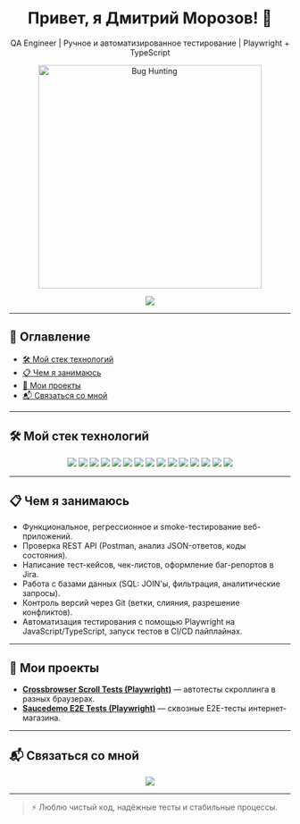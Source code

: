<h1 align="center">Привет, я Дмитрий Морозов! 👋</h1>

<p align="center">
  QA Engineer | Ручное и автоматизированное тестирование | Playwright + TypeScript
</p>

<p align="center">
  <img src="https://i.imgur.com/H3HYJj2.gif" width="400" alt="Bug Hunting" />
</p>

<p align="center">
  <img src="https://img.shields.io/badge/Available_for_work-00C853?style=for-the-badge&logo=freelancer&logoColor=white&labelColor=000000&color=00C853" />
</p>

---

## 📑 Оглавление

- [🛠 Мой стек технологий](#-мой-стек-технологий)
- [📋 Чем я занимаюсь](#-чем-я-занимаюсь)
- [📌 Мои проекты](#-мои-проекты)
- [📬 Связаться со мной](#-связаться-со-мной)

---

## 🛠 Мой стек технологий
<p align="center">
  <img src="https://img.shields.io/badge/Functional_Testing-292929?style=for-the-badge" />
  <img src="https://img.shields.io/badge/Regression_Testing-292929?style=for-the-badge" />
  <img src="https://img.shields.io/badge/Smoke_Testing-292929?style=for-the-badge" />
  <img src="https://img.shields.io/badge/REST_API_Testing-292929?style=for-the-badge" />
  <img src="https://img.shields.io/badge/SQL-292929?style=for-the-badge&logo=postgresql&logoColor=blue" />
  <img src="https://img.shields.io/badge/Git-292929?style=for-the-badge&logo=git&logoColor=red" />
  <img src="https://img.shields.io/badge/JavaScript-292929?style=for-the-badge&logo=javascript&logoColor=yellow" />
  <img src="https://img.shields.io/badge/TypeScript-292929?style=for-the-badge&logo=typescript&logoColor=blue" />
  <img src="https://img.shields.io/badge/Playwright-292929?style=for-the-badge&logo=playwright&logoColor=green" />
  <img src="https://img.shields.io/badge/Postman-292929?style=for-the-badge&logo=postman&logoColor=orange" />
  <img src="https://img.shields.io/badge/Jira-292929?style=for-the-badge&logo=jira&logoColor=blue" />
  <img src="https://img.shields.io/badge/Confluence-292929?style=for-the-badge&logo=confluence&logoColor=blue" />
  <img src="https://img.shields.io/badge/Swagger-292929?style=for-the-badge&logo=swagger&logoColor=green" />
  <img src="https://img.shields.io/badge/DevTools-292929?style=for-the-badge&logo=googlechrome&logoColor=white" />
  <img src="https://img.shields.io/badge/Charles_Proxy-292929?style=for-the-badge" />
</p>

---

## 📋 Чем я занимаюсь

- Функциональное, регрессионное и smoke-тестирование веб-приложений.
- Проверка REST API (Postman, анализ JSON-ответов, коды состояния).
- Написание тест-кейсов, чек-листов, оформление баг-репортов в Jira.
- Работа с базами данных (SQL: JOIN'ы, фильтрация, аналитические запросы).
- Контроль версий через Git (ветки, слияния, разрешение конфликтов).
- Автоматизация тестирования с помощью Playwright на JavaScript/TypeScript, запуск тестов в CI/CD пайплайнах.

---

## 📌 Мои проекты

- [**Crossbrowser Scroll Tests (Playwright)**](https://github.com/Pwnzmoroz/playwright-crossbrowser-scroll) — автотесты скроллинга в разных браузерах.
- [**Saucedemo E2E Tests (Playwright)**](https://github.com/Pwnzmoroz/saucedemo-e2e-tests) — сквозные E2E-тесты интернет-магазина.

---

## 📬 Связаться со мной

<p align="center">
  <a href="https://t.me/pwnzmoroz">
    <img src="https://img.shields.io/badge/Telegram-292929?style=for-the-badge&logo=telegram&logoColor=white" />
  </a>
</p>

---

> ⚡ Люблю чистый код, надёжные тесты и стабильные процессы.
